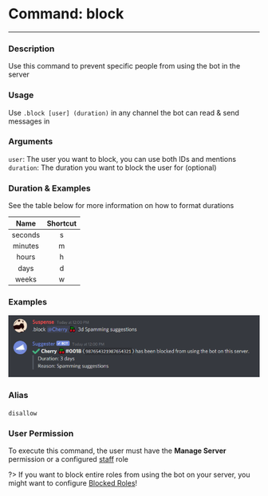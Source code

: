 # Command: block
---
### Description
Use this command to prevent specific people from using the bot in the server

### Usage
Use `.block [user] (duration)` in any channel the bot can read & send messages in

### Arguments
`user`: The user you want to block, you can use both IDs and mentions\
`duration`: The duration you want to block the user for (optional)

### Duration & Examples
See the table below for more information on how to format durations


| Name     | Shortcut |
|:--------:|:--------:|
| seconds  | s        |
| minutes  | m        |
| hours    | h        |
| days     | d        |
| weeks    | w        |

### Examples
![Blocking](/assets/blocking.png)

### Alias
`disallow`

### User Permission
To execute this command, the user must have the **Manage Server** permission or a configured [staff](/config/staffroles.md) role

?> If you want to block entire roles from using the bot on your server, you might want to configure [Blocked Roles](/config/blockedroles.md)!
